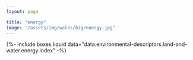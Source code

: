 ```yaml
---
layout: page

title: "energy"
image: "/assets/img/wales/big/energy.jpg"
---
```


{%-
include boxes.liquid
data="data.environmental-descriptors.land-and-water.energy.index"
-%}